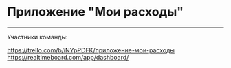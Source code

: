 Приложение "Мои расходы"
=====================
***
Участники команды:

https://trello.com/b/iNYpPDFK/приложение-мои-расходы
https://realtimeboard.com/app/dashboard/
